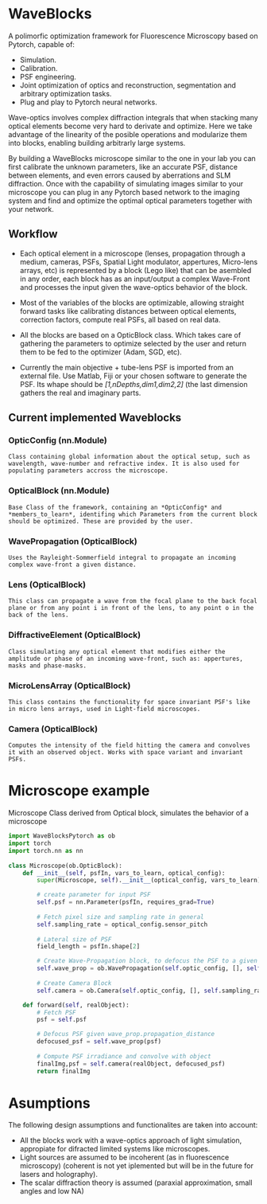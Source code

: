 # WaveBlocks
A polimorfic optimization framework for Fluorescence Microscopy based on Pytorch, capable of:
* Simulation.
* Calibration.
* PSF engineering.
* Joint optimization of optics and reconstruction, segmentation and arbitrary optimization tasks.
* Plug and play to Pytorch neural networks.

Wave-optics involves complex diffraction integrals that when stacking many optical elements become very hard to derivate and optimize. Here we take advantage of the linearity of the posible operations and modularize them into blocks, enabling building arbitrarly large systems.

By building a WaveBlocks microscope similar to the one in your lab you can first calibrate the unknown parameters, like an accurate PSF, distance between elements, and even errors caused by aberrations and SLM diffraction. Once with the capability of simulating images similar to your microscope you can plug in any Pytorch based network to the imaging system and find and optimize the optimal optical parameters together with your network.

## Workflow
* Each optical element in a microscope (lenses, propagation through a medium, cameras, PSFs, Spatial Light modulator, appertures, Micro-lens arrays, etc) is represented by a block (Lego like) that can be asembled in any order, each block has as an input/output a complex Wave-Front and processes the input given the wave-optics behavior of the block.

* Most of the variables of the blocks are optimizable, allowing straight forward tasks like calibrating distances between optical elements, correction factors, compute real PSFs, all based on real data. 

* All the blocks are based on a OpticBlock class. Which takes care of gathering the parameters to optimize selected by the user and return them to be fed to the optimizer (Adam, SGD, etc).

* Currently the main objective + tube-lens PSF is imported from an external file. Use Matlab, Fiji or your chosen software to generate the PSF. Its whape should be *[1,nDepths,dim1,dim2,2]* (the last dimension gathers the real and imaginary parts.

## Current implemented Waveblocks
### OpticConfig (nn.Module)
    Class containing global information about the optical setup, such as wavelength, wave-number and refractive index. It is also used for populating parameters accross the microscope.
    
### OpticalBlock (nn.Module)
    Base Class of the framework, containing an *OpticConfig* and *members_to_learn*, identifing which Parameters from the current block should be optimized. These are provided by the user.
### WavePropagation (OpticalBlock)
    Uses the Rayleight-Sommerfield integral to propagate an incoming complex wave-front a given distance.
### Lens (OpticalBlock)
    This class can propagate a wave from the focal plane to the back focal plane or from any point i in front of the lens, to any point o in the back of the lens.
### DiffractiveElement (OpticalBlock)
    Class simulating any optical element that modifies either the amplitude or phase of an incoming wave-front, such as: appertures, masks and phase-masks.
### MicroLensArray (OpticalBlock)
    This class contains the functionality for space invariant PSF's like in micro lens arrays, used in Light-field microscopes.
### Camera (OpticalBlock)
    Computes the intensity of the field hitting the camera and convolves it with an observed object. Works with space variant and invariant PSFs.

# Microscope example
Microscope Class derived from Optical block, simulates the behavior of a microscope
```python
import WaveBlocksPytorch as ob
import torch
import torch.nn as nn
    
class Microscope(ob.OpticBlock):
    def __init__(self, psfIn, vars_to_learn, optical_config):
        super(Microscope, self).__init__(optical_config, vars_to_learn)

        # create parameter for input PSF
        self.psf = nn.Parameter(psfIn, requires_grad=True)
        
        # Fetch pixel size and sampling rate in general
        self.sampling_rate = optical_config.sensor_pitch
        
        # Lateral size of PSF
        field_length = psfIn.shape[2]

        # Create Wave-Propagation block, to defocus the PSF to a given depth
        self.wave_prop = ob.WavePropagation(self.optic_config, [], self.sampling_rate, optical_config.minDefocus, field_length)
        
        # Create Camera Block
        self.camera = ob.Camera(self.optic_config, [], self.sampling_rate)

    def forward(self, realObject):
        # Fetch PSF
        psf = self.psf

        # Defocus PSF given wave_prop.propagation_distance
        defocused_psf = self.wave_prop(psf)
        
        # Compute PSF irradiance and convolve with object
        finalImg,psf = self.camera(realObject, defocused_psf)
        return finalImg
```

# Asumptions
The following design assumptions and functionalites are taken into account:
* All the blocks work with a wave-optics approach of light simulation, appropiate for difracted limited systems like microscopes.
* Light sources are assumed to be incoherent (as in fluorescence microscopy) (coherent is not yet iplemented but will be in the future for lasers and holography).
* The scalar diffraction theory is assumed (paraxial approximation, small angles and low NA)
